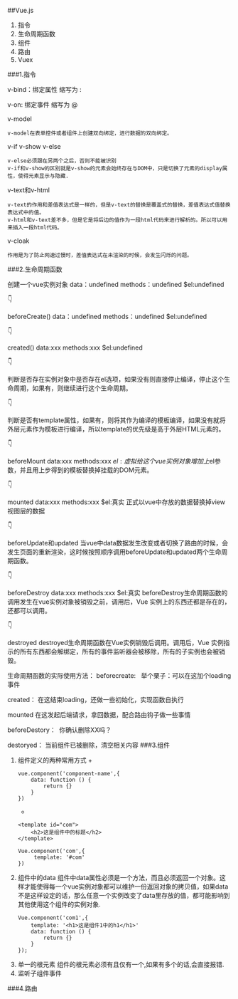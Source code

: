 ##Vue.js
1. 指令
2. 生命周期函数
3. 组件
4. 路由
5. Vuex

###1.指令

v-bind：绑定属性 缩写为 :

v-on: 绑定事件 缩写为 @

v-model

    v-model在表单控件或者组件上创建双向绑定，进行数据的双向绑定。

v-if v-show v-else

    v-else必须跟在另两个之后，否则不能被识别
    v-if和v-show的区别就是v-show的元素会始终存在与DOM中，只是切换了元素的display属性，使得元素显示与隐藏.
    
v-text和v-html

    v-text的作用和差值表达式是一样的，但是v-text的替换是覆盖式的替换，差值表达式值替换表达式中的值。
    v-html和v-text差不多，但是它是将后边的值作为一段html代码来进行解析的。所以可以用来插入一段html代码。
v-cloak

    作用是为了防止网速过慢时，差值表达式在未渲染的时候，会发生闪烁的问题。
###2.生命周期函数

创建一个vue实例对象     data：undefined methods：undefined $el:undefined

👇
 
beforeCreate()          data：undefined methods：undefined $el:undefined

👇

created()               data:xxx methods:xxx $el:undefined

👇

判断是否存在实例对象中是否存在el选项，如果没有则直接停止编译，停止这个生命周期，如果有，则继续进行这个生命周期。

👇

判断是否有template属性，如果有，则将其作为编译的模板编译，如果没有就将外层元素作为模板进行编译，所以template的优先级是高于外层HTML元素的。

👇   

beforeMount             data:xxx methods:xxx $el:虚拟
给这个vue实例对象增加上$el参数，并且用上步得到的模板替换掉挂载的DOM元素。

👇 

mounted                 data:xxx methods:xxx $el:真实
正式以vue中存放的数据替换掉view视图层的数据

👇

beforeUpdate和updated
当vue中data数据发生改变或者切换了路由的时候，会发生页面的重新渲染，这时候按照顺序调用beforeUpdate和updated两个生命周期函数。

👇 

beforeDestroy           data:xxx methods:xxx $el:真实
beforeDestroy生命周期函数的调用发生在vue实例对象被销毁之前，调用后，Vue 实例上的东西还都是存在的，还都可以调用。

👇 

destroyed
destroyed生命周期函数在Vue实例销毁后调用。调用后，Vue 实例指示的所有东西都会解绑定，所有的事件监听器会被移除，所有的子实例也会被销毁。

生命周期函数的实际使用方法：
beforecreate:    举个栗子：可以在这加个loading事件 

created：         在这结束loading，还做一些初始化，实现函数自执行  

mounted           在这发起后端请求，拿回数据，配合路由钩子做一些事情

beforeDestory：  你确认删除XX吗？ 

destoryed：       当前组件已被删除，清空相关内容
###3.组件
1. 组件定义的两种常用方式
    + 
    ```
    vue.component('component-name',{
        data: function () {
            return {}
        }
    })
    ```
    + 
    ```angular2
    <template id="com">
        <h2>这是组件中的标题</h2>
    </template>
    
    Vue.component('com',{
         template: '#com'
    })
    ``` 
2. 组件中的data
    组件中data属性必须是一个方法，而且必须返回一个对象。这样才能使得每一个vue实例对象都可以维护一份返回对象的拷贝值，如果data不是这样设定的话，那么任意一个实例改变了data里存放的值，都可能影响到其他使用这个组件的实例对象.
    ```angular2
    Vue.component('com1',{
        template: '<h1>这是组件1中的h1</h1>'
        data: function () {
            return {}
        }
    });
    ```   
3. 单一的根元素
    组件的根元素必须有且仅有一个,如果有多个的话,会直接报错.
4. 监听子组件事件

###4.路由
